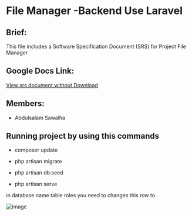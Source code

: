 # File Manager -Backend Use Laravel

## Brief:
This file includes a Software Specification Document (SRS) for Project File Manager



## Google Docs Link:
[View srs document without Download](https://docs.google.com/document/d/1n2aRgWrWOv6tPpDCq7bS5ZUAXb4lp4q_ziQPhipxEOg/edit?usp=sharing)

## Members:

- Abdulsalam Sawalha 

## Running project by using this commands

- composer update

- php artisan migrate

- php artisan db:seed

- php artisan serve

in database name table roles   you need to  changes this row to 

![image](https://user-images.githubusercontent.com/109074523/224334521-7212780a-d04d-4059-9cbb-f42b6d45dbef.png)
